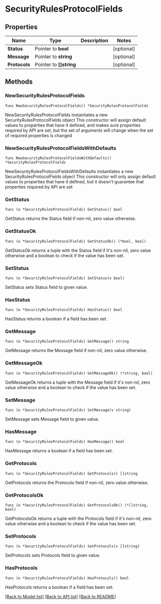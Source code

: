 # SecurityRulesProtocolFields

## Properties

Name | Type | Description | Notes
------------ | ------------- | ------------- | -------------
**Status** | Pointer to **bool** |  | [optional] 
**Message** | Pointer to **string** |  | [optional] 
**Protocols** | Pointer to **[]string** |  | [optional] 

## Methods

### NewSecurityRulesProtocolFields

`func NewSecurityRulesProtocolFields() *SecurityRulesProtocolFields`

NewSecurityRulesProtocolFields instantiates a new SecurityRulesProtocolFields object
This constructor will assign default values to properties that have it defined,
and makes sure properties required by API are set, but the set of arguments
will change when the set of required properties is changed

### NewSecurityRulesProtocolFieldsWithDefaults

`func NewSecurityRulesProtocolFieldsWithDefaults() *SecurityRulesProtocolFields`

NewSecurityRulesProtocolFieldsWithDefaults instantiates a new SecurityRulesProtocolFields object
This constructor will only assign default values to properties that have it defined,
but it doesn't guarantee that properties required by API are set

### GetStatus

`func (o *SecurityRulesProtocolFields) GetStatus() bool`

GetStatus returns the Status field if non-nil, zero value otherwise.

### GetStatusOk

`func (o *SecurityRulesProtocolFields) GetStatusOk() (*bool, bool)`

GetStatusOk returns a tuple with the Status field if it's non-nil, zero value otherwise
and a boolean to check if the value has been set.

### SetStatus

`func (o *SecurityRulesProtocolFields) SetStatus(v bool)`

SetStatus sets Status field to given value.

### HasStatus

`func (o *SecurityRulesProtocolFields) HasStatus() bool`

HasStatus returns a boolean if a field has been set.

### GetMessage

`func (o *SecurityRulesProtocolFields) GetMessage() string`

GetMessage returns the Message field if non-nil, zero value otherwise.

### GetMessageOk

`func (o *SecurityRulesProtocolFields) GetMessageOk() (*string, bool)`

GetMessageOk returns a tuple with the Message field if it's non-nil, zero value otherwise
and a boolean to check if the value has been set.

### SetMessage

`func (o *SecurityRulesProtocolFields) SetMessage(v string)`

SetMessage sets Message field to given value.

### HasMessage

`func (o *SecurityRulesProtocolFields) HasMessage() bool`

HasMessage returns a boolean if a field has been set.

### GetProtocols

`func (o *SecurityRulesProtocolFields) GetProtocols() []string`

GetProtocols returns the Protocols field if non-nil, zero value otherwise.

### GetProtocolsOk

`func (o *SecurityRulesProtocolFields) GetProtocolsOk() (*[]string, bool)`

GetProtocolsOk returns a tuple with the Protocols field if it's non-nil, zero value otherwise
and a boolean to check if the value has been set.

### SetProtocols

`func (o *SecurityRulesProtocolFields) SetProtocols(v []string)`

SetProtocols sets Protocols field to given value.

### HasProtocols

`func (o *SecurityRulesProtocolFields) HasProtocols() bool`

HasProtocols returns a boolean if a field has been set.


[[Back to Model list]](../README.md#documentation-for-models) [[Back to API list]](../README.md#documentation-for-api-endpoints) [[Back to README]](../README.md)


